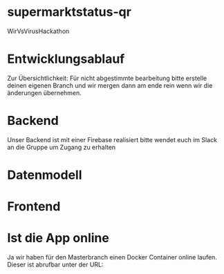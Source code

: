 # supermarktstatus-qr
WirVsVirusHackathon


# Entwicklungsablauf
Zur Übersichtlichkeit: Für nicht abgestimmte bearbeitung bitte erstelle deinen eigenen Branch und wir mergen dann am ende rein wenn wir die änderungen übernehmen.



# Backend
Unser Backend ist mit einer Firebase realisiert bitte wendet euch im Slack an die Gruppe um Zugang zu erhalten

# Datenmodell

# Frontend


# Ist die App online
Ja wir haben für den Masterbranch einen Docker Container online laufen. 
Dieser ist abrufbar unter der URL:



